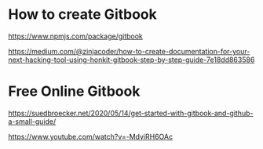 # How to create Gitbook

https://www.npmjs.com/package/gitbook

https://medium.com/@zinjacoder/how-to-create-documentation-for-your-next-hacking-tool-using-honkit-gitbook-step-by-step-guide-7e18dd863586

# Free Online Gitbook
https://suedbroecker.net/2020/05/14/get-started-with-gitbook-and-github-a-small-guide/

https://www.youtube.com/watch?v=-MdyiRH6OAc
